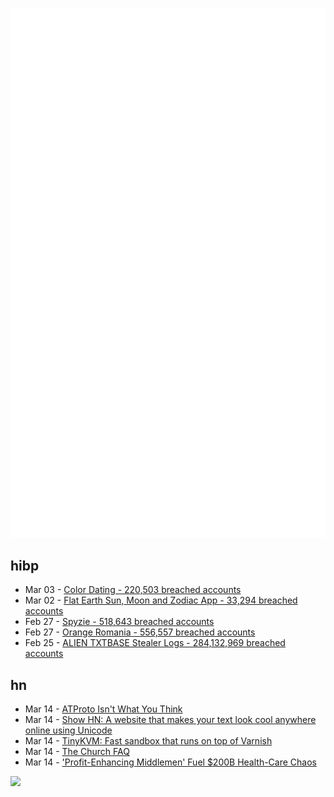 ![Metrics](https://raw.githubusercontent.com/phixion/phixion/master/metrics.svg)

## hibp

<!--
for https://github.com/phixion/phixion/blob/main/.github/workflows/feeds.yml
-->
<!--START_SECTION:haveibeenpwnd-->
- Mar 03 - [Color Dating - 220,503 breached accounts](https://haveibeenpwned.com/PwnedWebsites#ColorDating)
- Mar 02 - [Flat Earth Sun, Moon and Zodiac App - 33,294 breached accounts](https://haveibeenpwned.com/PwnedWebsites#FlatEarthDave)
- Feb 27 - [Spyzie - 518,643 breached accounts](https://haveibeenpwned.com/PwnedWebsites#Spyzie)
- Feb 27 - [Orange Romania - 556,557 breached accounts](https://haveibeenpwned.com/PwnedWebsites#OrangeRomania)
- Feb 25 - [ALIEN TXTBASE Stealer Logs - 284,132,969 breached accounts](https://haveibeenpwned.com/PwnedWebsites#AlienStealerLogs)
<!--END_SECTION:haveibeenpwnd-->

## hn

<!--
for https://github.com/phixion/phixion/blob/main/.github/workflows/feeds.yml
-->
<!--START_SECTION:hn-->
- Mar 14 - [ATProto Isn't What You Think](https://blog.muni.town/atproto-isnt-what-you-think/)
- Mar 14 - [Show HN: A website that makes your text look cool anywhere online using Unicode](https://fontgenerator.cool/)
- Mar 14 - [TinyKVM: Fast sandbox that runs on top of Varnish](https://info.varnish-software.com/blog/tinykvm-the-fastest-sandbox)
- Mar 14 - [The Church FAQ](https://whatever.scalzi.com/2025/03/13/the-church-faq/)
- Mar 14 - ['Profit-Enhancing Middlemen' Fuel $200B Health-Care Chaos](https://www.bloomberg.com/news/features/2025-03-13/middlemen-in-us-health-care-are-driving-up-costs-frustrating-patients)
<!--END_SECTION:hn-->

<!--
for https://yhype.me
-->
![](https://hit.yhype.me/github/profile?user_id=13013670)
